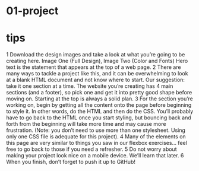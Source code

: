 # 01-project
# tips
1 Download the design images and take a look at what you’re going to be creating here. Image One (Full Design), Image Two (Color and Fonts)
Hero text is the statement that appears at the top of a web page.
2 There are many ways to tackle a project like this, and it can be overwhelming to look at a blank HTML document and not know where to start. Our suggestion: take it one section at a time. The website you’re creating has 4 main sections (and a footer), so pick one and get it into pretty good shape before moving on. Starting at the top is always a solid plan.
3 For the section you’re working on, begin by getting all the content onto the page before beginning to style it. In other words, do the HTML and then do the CSS. You’ll probably have to go back to the HTML once you start styling, but bouncing back and forth from the beginning will take more time and may cause more frustration. (Note: you don’t need to use more than one stylesheet. Using only one CSS file is adequate for this project).
4 Many of the elements on this page are very similar to things you saw in our flexbox exercises… feel free to go back to those if you need a refresher.
5 Do not worry about making your project look nice on a mobile device. We’ll learn that later.
6 When you finish, don’t forget to push it up to GitHub!